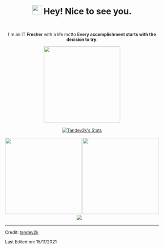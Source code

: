 <div align="center">
<h1><img src="https://emojis.slackmojis.com/emojis/images/1531849430/4246/blob-sunglasses.gif?1531849430" width="30"/> Hey! Nice to see you.</h1>

<br>

<p> I'm an IT <strong>Fresher</strong> with a life motto <strong>Every accomplishment starts with the decision to try</strong>.</p>
<img src="https://res.cloudinary.com/dmtopd6ps/image/upload/v1636939773/DSC_7377_tan_zvbqzk.jpg" width="250px">
<br>
<br>
  <a href="https://github.com/tandev2k" class="rich-diff-level-one">
    <img src="https://github-readme-stats.vercel.app/api?username=tandev2k&icon_color=586069&text_color=586069&bg_color=fff&line_height=30&hide_title=true&title_color=0366d6" alt="Tandev2k's Stats" >
  </a>
<br>
<br>
  <img src="https://res.cloudinary.com/dmtopd6ps/image/upload/c_scale,w_250/v1636940297/quiz_result_r92_dao0fz.gif" width="250x"/>
  <img src="https://res.cloudinary.com/dmtopd6ps/image/upload/c_scale,w_250/v1636941420/a_txsscl.gif" width="250px"/>
  <img src="https://res.cloudinary.com/dmtopd6ps/image/upload/c_scale,h_140/v1636941587/13662be7764f37ce59f35f3d3f71f9a1_ftnunc.gif" />
  &emsp;
<br>
</div>

------

Credit: [tandev2k](https://github.com/tandev2k)

Last Edited on: 15/11/2021
